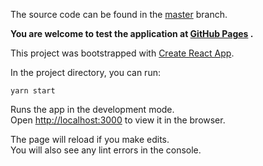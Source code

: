 The source code can be found in the [master](https://github.com/Boyko-Anna/coin-gecko/tree/master) branch.


**You are welcome to test the application at [GitHub Pages](https://boyko-anna.github.io/coin-gecko/) .**







This project was bootstrapped with [Create React App](https://github.com/facebook/create-react-app).


In the project directory, you can run:

 `yarn start`

Runs the app in the development mode.\
Open [http://localhost:3000](http://localhost:3000) to view it in the browser.

The page will reload if you make edits.\
You will also see any lint errors in the console.

